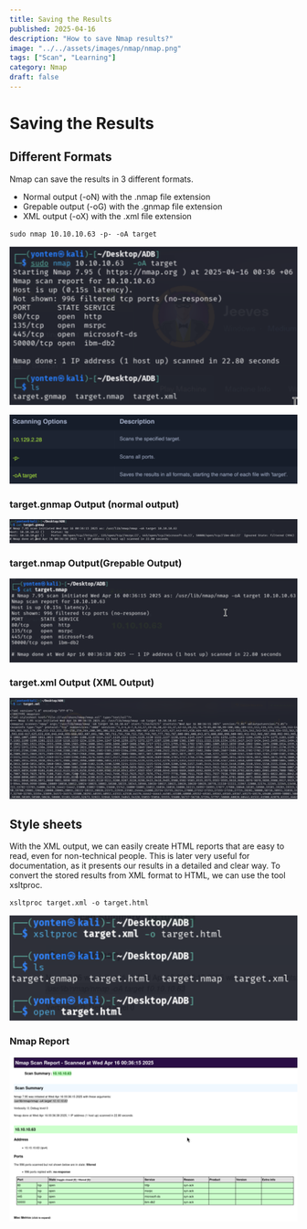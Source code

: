 ```yaml
---
title: Saving the Results
published: 2025-04-16
description: "How to save Nmap results?"
image: "../../assets/images/nmap/nmap.png"
tags: ["Scan", "Learning"]
category: Nmap
draft: false
---
```

# Saving the Results

## Different Formats

Nmap can save the results in 3 different formats.

- Normal output (-oN) with the .nmap file extension
- Grepable output (-oG) with the .gnmap file extension
- XML output (-oX) with the .xml file extension

```markdown
sudo nmap 10.10.10.63 -p- -oA target
```

![alt text](<../../assets/images/nmap/Saving the Results/image.png>)

![alt text](<../../assets/images/nmap/Saving the Results/image 1.png>)

### target.gnmap Output (normal output)

![alt text](<../../assets/images/nmap/Saving the Results/image 2.png>)

### target.nmap Output(Grepable Output)

![alt text](<../../assets/images/nmap/Saving the Results/image 3.png>)

### target.xml Output (XML Output)

![alt text](<../../assets/images/nmap/Saving the Results/image 4.png>)

## Style sheets

With the XML output, we can easily create HTML reports that are easy to read, even for non-technical people. This is later very useful for documentation, as it presents our results in a detailed and clear way. To convert the stored results from XML format to HTML, we can use the
tool xsltproc.

```markdown
xsltproc target.xml -o target.html
```

![alt text](<../../assets/images/nmap/Saving the Results/image 5.png>)

### Nmap Report

![alt text](<../../assets/images/nmap/Saving the Results/image 6.png>)